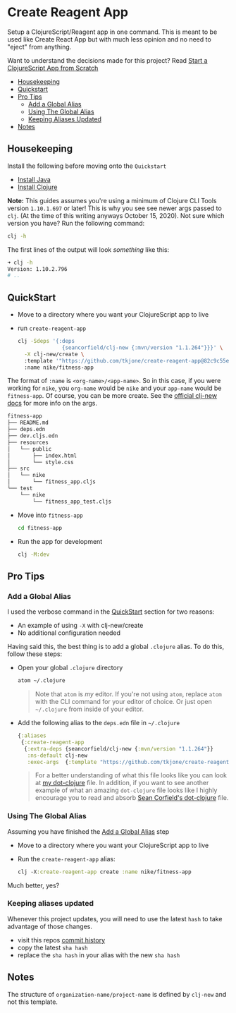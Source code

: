 # Create Reagent App

Setup a ClojureScript/Reagent app in one command.  This is meant to be used like Create React App but with much less opinion and no need to "eject" from anything.

Want to understand the decisions made for this project?  Read [Start a ClojureScript App from Scratch]

- [Housekeeping]
- [Quickstart]
- [Pro Tips]
  - [Add a Global Alias]
  - [Using The Global Alias]
  - [Keeping Aliases Updated]
- [Notes]

## Housekeeping

Install the following before moving onto the `Quickstart`

- [Install Java]
- [Install Clojure]

**Note:** This guides assumes you're using a minimum of Clojure CLI Tools version `1.10.1.697` or later!  This is why you see see newer args passed to `clj`. (At the time of this writing anyways October 15, 2020).  Not sure which version you have?  Run the following command:

```bash
clj -h
```

The first lines of the output will look _something_ like this:

```bash
➜ clj -h
Version: 1.10.2.796
# ..
```

## QuickStart

- Move to a directory where you want your ClojureScript app to live

- run `create-reagent-app`

  ```bash
  clj -Sdeps '{:deps
                {seancorfield/clj-new {:mvn/version "1.1.264"}}}' \
    -X clj-new/create \
    :template '"https://github.com/tkjone/create-reagent-app@82c9c55eff99a4e2edcc069981096942f5987874"' \
    :name nike/fitness-app
  ```

The format of `:name` is `<org-name>/<app-name>`.  So in this case, if you were working for `nike`, you `org-name` would be `nike` and your `app-name` would be `fitness-app`.  Of course, you can be more create.  See the [official clj-new docs] for more info on the args.

```bash
fitness-app
├── README.md
├── deps.edn
├── dev.cljs.edn
├── resources
│   └── public
│       ├── index.html
│       └── style.css
├── src
│   └── nike
│       └── fitness_app.cljs
└── test
    └── nike
        └── fitness_app_test.cljs
```

- Move into `fitness-app`

  ```bash
  cd fitness-app
  ```

- Run the app for development

  ```bash
  clj -M:dev
  ```

## Pro Tips

### Add a Global Alias

I used the verbose command in the [QuickStart] section for two reasons:

- An example of using `-X` with clj-new/create
- No additional configuration needed

Having said this, the best thing is to add a global `.clojure` alias.  To do this, follow these steps:

- Open your global `.clojure` directory

  ```bash
  atom ~/.clojure
  ```

  > Note that `atom` is _my_ editor.  If you're not using `atom`, replace `atom` with the CLI command for your editor of choice.  Or just open `~/.clojure` from inside of your editor.

- Add the following alias to the `deps.edn` file in `~/.clojure`

  ```clojure
  {:aliases
   {:create-reagent-app
    {:extra-deps {seancorfield/clj-new {:mvn/version "1.1.264"}}
     :ns-default clj-new
     :exec-args  {:template "https://github.com/tkjone/create-reagent-app@82c9c55eff99a4e2edcc069981096942f5987874"}}}}
  ```

  > For a better understanding of what this file looks like you can look at [my dot-clojure] file.  In addition, if you want to see another example of what an amazing `dot-clojure` file looks like I highly encourage you to read and absorb [Sean Corfield's dot-clojure] file.

### Using The Global Alias

Assuming you have finished the [Add a Global Alias] step

- Move to a directory where you want your ClojureScript app to live

- Run the `create-reagent-app` alias:

  ```clj
  clj -X:create-reagent-app create :name nike/fitness-app
  ```

Much better, yes?

### Keeping aliases updated

Whenever this project updates, you will need to use the latest `hash` to take advantage of those changes.

- visit this repos [commit history]
- copy the latest `sha hash`
- replace the `sha hash` in your alias with the new `sha hash`

## Notes

The structure of `organization-name/project-name` is defined by `clj-new` and not this template.

[Housekeeping]: #housekeeping
[Quickstart]: #quickstart
[Pro Tips]: #pro-tips
[Notes]: #notes
[ClojureScript Version]: #clojurescript-version
[Using The Global Alias]: #using-the-global-alias
[Keeping Aliases Updated]: #keeping-aliases-updated


[Install Java]: https://www.youtube.com/watch?v=SljDPNwAFOc
[Install Clojure]: https://www.youtube.com/watch?v=5_q5pLoz9b0&t=2s
[1.10.741]: https://clojurescript.org/news/2020-04-24-release
[Add a Global Alias]: #add-a-global-alias
[resolve many of these issues]: https://www.clojuriststogether.org/news/q2-2020-funding-announcement/
[my dot-clojure]: https://github.com/athomasoriginal/dotfiles/blob/master/.clojure/deps.edn
[Sean Corfield's dot-clojure]: https://github.com/seancorfield/dot-clojure
[Add a Global Alias]: #add-a-global-alias
[Start a ClojureScript App from Scratch]: https://betweentwoparens.com/start-a-clojurescript-app-from-scratch
[official clj-new docs]: https://github.com/seancorfield/clj-new
[commit history]: https://github.com/athomasoriginal/create-reagent-app/commits/master
